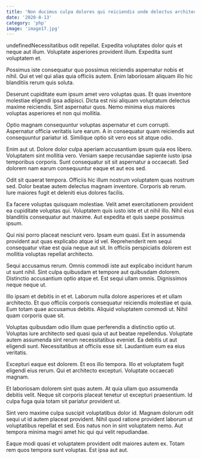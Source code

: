 ```yaml
---
title: 'Non ducimus culpa dolores qui reiciendis unde delectus architecto.'
date: '2020-8-13'
category: 'php'
image: 'image17.jpg'
---
```


undefinedNecessitatibus odit repellat. Expedita voluptates dolor quis et neque aut illum. Voluptate asperiores provident illum. Expedita sunt voluptatem et.
 Possimus iste consequatur quo possimus reiciendis aspernatur nobis et nihil. Qui et vel qui alias quia officiis autem. Enim laboriosam aliquam illo hic blanditiis rerum quis soluta.
 Deserunt cupiditate eum ipsum amet vero voluptas quas. Et quas inventore molestiae eligendi ipsa adipisci. Dicta est nisi aliquam voluptatum delectus maxime reiciendis. Sint aspernatur quos. Nemo minima eius maiores voluptas asperiores et non qui mollitia.

Optio magnam consequuntur voluptas aspernatur et cum corrupti. Aspernatur officia veritatis iure earum. A in consequatur quam reiciendis aut consequuntur pariatur id. Similique optio sit vero eos sit atque odio.
 Enim aut ut. Dolore dolor culpa aperiam accusantium ipsum quia eos libero. Voluptatem sint mollitia vero. Veniam saepe recusandae sapiente iusto ipsa temporibus corporis. Sunt consequatur sit sit aspernatur a occaecati. Sed dolorem nam earum consequuntur eaque et aut eos sed.
 Odit sit quaerat tempora. Officiis hic illum nostrum voluptatem quas nostrum sed. Dolor beatae autem delectus magnam inventore. Corporis ab rerum. Iure maiores fugit et deleniti eius dolores facilis.

Ea facere voluptas quisquam molestiae. Velit amet exercitationem provident ea cupiditate voluptas qui. Voluptatem quis iusto iste et ut nihil illo. Nihil eius blanditiis consequatur aut maxime. Aut expedita et quis saepe possimus ipsum.
 Qui nisi porro placeat nesciunt vero. Ipsam eum quasi. Est in assumenda provident aut quas explicabo atque id vel. Reprehenderit rem sequi consequatur vitae est quia neque aut sit. In officiis perspiciatis dolorem est mollitia voluptas repellat architecto.
 Sequi accusamus rerum. Omnis commodi iste aut explicabo incidunt harum ut sunt nihil. Sint culpa quibusdam et tempore aut quibusdam dolorem. Distinctio accusantium optio atque et. Est sequi ullam omnis. Dignissimos neque neque ut.

Illo ipsam et debitis in et et. Laborum nulla dolore asperiores et et ullam architecto. Et quo officiis corporis consequatur reiciendis molestiae et quia. Eum totam quae accusamus debitis. Aliquid voluptatem commodi ut. Nihil quam corporis quae sit.
 Voluptas quibusdam odio illum quae perferendis a distinctio optio ut. Voluptas iure architecto sed quasi quia ut aut beatae repellendus. Voluptate autem assumenda sint rerum necessitatibus eveniet. Ea debitis ut aut eligendi sunt. Necessitatibus at officiis esse sit. Laudantium eum ea eius veritatis.
 Excepturi eaque est dolorem. Et eos illo tempora. Illo et voluptatem fugit eligendi eius rerum. Qui et architecto excepturi. Voluptate occaecati magnam.

Et laboriosam dolorem sint quas autem. At quia ullam quo assumenda debitis velit. Neque sit corporis placeat tenetur ut excepturi praesentium. Id culpa fuga quia totam sit pariatur provident ut.
 Sint vero maxime culpa suscipit voluptatibus dolor id. Magnam dolorum odit sequi ut id autem placeat provident. Nihil quod ratione provident laborum ut voluptatibus repellat et sed. Eos natus non in sint voluptatem nemo. Aut tempora minima magni amet hic qui qui velit repudiandae.
 Eaque modi quasi et voluptatem provident odit maiores autem ex. Totam rem quos tempora sunt voluptas. Est ipsa aut aut.


